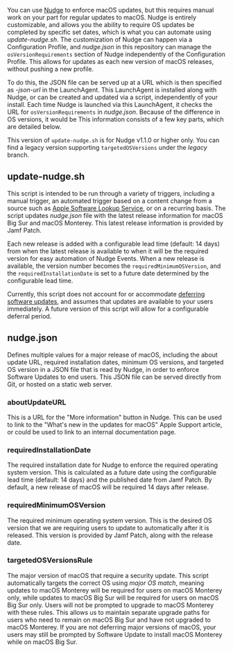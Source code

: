 You can use [Nudge](https://github.com/macadmins/nudge) to enforce macOS updates, but this requires manual work on your part for regular updates to macOS. Nudge is entirely customizable, and allows you the ability to require OS updates be completed by specific set dates, which is what you can automate using *update-nudge.sh*. The customization of Nudge can happen via a Configuration Profile, and *nudge.json* in this repository can manage the `osVersionRequirements` section of Nudge independently of the Configuration Profile. This allows for updates as each new version of macOS releases, without pushing a new profile. 

To do this, the JSON file can be served up at a URL which is then specified as *-json-url* in the LaunchAgent. This LaunchAgent is installed along with Nudge, or can be created and updated via a script, independently of your install. Each time Nudge is launched via this LaunchAgent, it checks the URL for `osVersionRequirements` in *nudge.json*. Because of the difference in OS versions, it would be This information consists of a few key parts, which are detailed below. 

This version of `update-nudge.sh` is for Nudge v1.1.0 or higher only. You can find a legacy version supporting `targetedOSVersions` under the *legacy* branch. 

## update-nudge.sh

This script is intended to be run through a variety of triggers, including a manual trigger, an automated trigger based on a content change from a source such as [Apple Software Lookup Service](https://gdmf.apple.com/v2/pmv), or on a recurring basis. The script updates *nudge.json* file with the latest release information for macOS Big Sur and macOS Monterey. This latest release information is provided by Jamf Patch. 

Each new release is added with a configurable lead time (default: 14 days) from when the latest release is available to when it will be the required version for easy automation of Nudge Events. When a new release is available, the version number becomes the `requiredMinimumOSVersion`, and the `requiredInstallationDate` is set to a future date determined by the configurable lead time.

Currently, this script does not account for or accommodate [deferring software updates](https://support.apple.com/guide/mdm/managing-software-updates-mdm02df57e2a/web#mdmfb8077b62), and assumes that updates are available to your users immediately. A future version of this script will allow for a configurable deferral period. 

## nudge.json

Defines multiple values for a major release of macOS, including the about update URL, required installation dates, minimum OS versions, and targeted OS version in a JSON file that is read by Nudge, in order to enforce Software Updates to end users. This JSON file can be served directly from Git, or hosted on a static web server. 

### aboutUpdateURL

This is a URL for the "More information" button in Nudge. This can be used to link to the "What's new in the updates for macOS" Apple Support article, or could be used to link to an internal documentation page.  

### requiredInstallationDate

The required installation date for Nudge to enforce the required operating system version. This is calculated as a future date using the configurable lead time (default: 14 days) and the published date from Jamf Patch. By default, a new release of macOS will be required 14 days after release. 

### requiredMinimumOSVersion

The required minimum operating system version. This is the desired OS version that we are requiring users to update to automatically after it is released. This version is provided by Jamf Patch, along with the release date. 

### targetedOSVersionsRule

The major version of macOS that require a security update. This script automatically targets the correct OS using *major OS match*, meaning updates to macOS Monterey will be required for users on macOS Monterey only, while updates to macOS Big Sur will be required for users on macOS Big Sur only. Users will not be prompted to upgrade to macOS Monterey with these rules. This allows us to maintain separate upgrade paths for users who need to remain on macOS Big Sur and have not upgraded to macOS Monterey. If you are not deferring major versions of macOS, your users may still be prompted by Software Update to install macOS Monterey while on macOS Big Sur. 